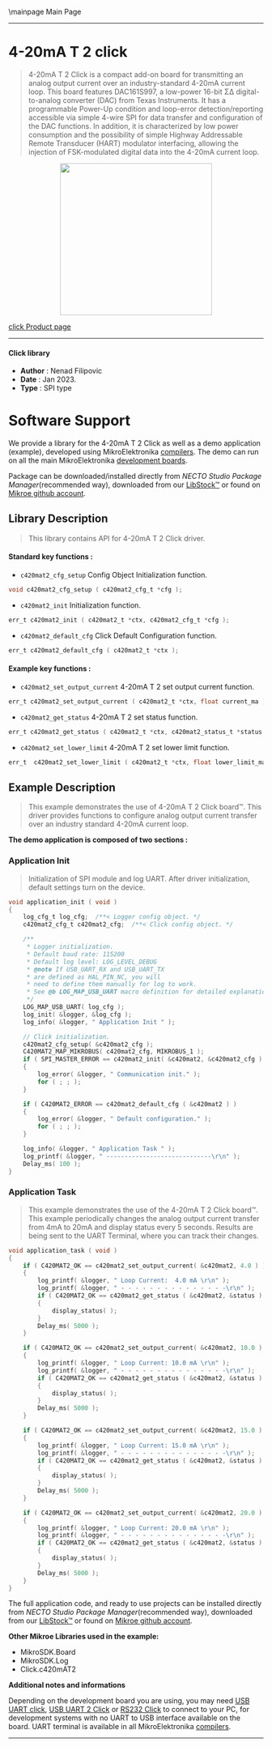 \mainpage Main Page

---
# 4-20mA T 2 click

> 4-20mA T 2 Click is a compact add-on board for transmitting an analog output current over an industry-standard 4-20mA current loop. This board features DAC161S997, a low-power 16-bit ΣΔ digital-to-analog converter (DAC) from Texas Instruments. It has a programmable Power-Up condition and loop-error detection/reporting accessible via simple 4-wire SPI for data transfer and configuration of the DAC functions. In addition, it is characterized by low power consumption and the possibility of simple Highway Addressable Remote Transducer (HART) modulator interfacing, allowing the injection of FSK-modulated digital data into the 4-20mA current loop.

<p align="center">
  <img src="https://download.mikroe.com/images/click_for_ide/420mat2_click.png" height=300px>
</p>

[click Product page](https://www.mikroe.com/4-20ma-t-2-click)

---


#### Click library

- **Author**        : Nenad Filipovic
- **Date**          : Jan 2023.
- **Type**          : SPI type


# Software Support

We provide a library for the 4-20mA T 2 Click
as well as a demo application (example), developed using MikroElektronika
[compilers](https://www.mikroe.com/necto-studio).
The demo can run on all the main MikroElektronika [development boards](https://www.mikroe.com/development-boards).

Package can be downloaded/installed directly from *NECTO Studio Package Manager*(recommended way), downloaded from our [LibStock&trade;](https://libstock.mikroe.com) or found on [Mikroe github account](https://github.com/MikroElektronika/mikrosdk_click_v2/tree/master/clicks).

## Library Description

> This library contains API for 4-20mA T 2 Click driver.

#### Standard key functions :

- `c420mat2_cfg_setup` Config Object Initialization function.
```c
void c420mat2_cfg_setup ( c420mat2_cfg_t *cfg );
```

- `c420mat2_init` Initialization function.
```c
err_t c420mat2_init ( c420mat2_t *ctx, c420mat2_cfg_t *cfg );
```

- `c420mat2_default_cfg` Click Default Configuration function.
```c
err_t c420mat2_default_cfg ( c420mat2_t *ctx );
```

#### Example key functions :

- `c420mat2_set_output_current` 4-20mA T 2 set output current function.
```c
err_t c420mat2_set_output_current ( c420mat2_t *ctx, float current_ma );
```

- `c420mat2_get_status` 4-20mA T 2 set status function.
```c
err_t c420mat2_get_status ( c420mat2_t *ctx, c420mat2_status_t *status );
```

- `c420mat2_set_lower_limit` 4-20mA T 2 set lower limit function.
```c
err_t  c420mat2_set_lower_limit ( c420mat2_t *ctx, float lower_limit_ma );
```

## Example Description

> This example demonstrates the use of 4-20mA T 2 Click board™.
> This driver provides functions to configure 
> analog output current transfer over an industry standard 4-20mA current loop.

**The demo application is composed of two sections :**

### Application Init

> Initialization of SPI module and log UART.
> After driver initialization, default settings turn on the device.

```c
void application_init ( void )
{
    log_cfg_t log_cfg;  /**< Logger config object. */
    c420mat2_cfg_t c420mat2_cfg;  /**< Click config object. */

    /** 
     * Logger initialization.
     * Default baud rate: 115200
     * Default log level: LOG_LEVEL_DEBUG
     * @note If USB_UART_RX and USB_UART_TX 
     * are defined as HAL_PIN_NC, you will 
     * need to define them manually for log to work. 
     * See @b LOG_MAP_USB_UART macro definition for detailed explanation.
     */
    LOG_MAP_USB_UART( log_cfg );
    log_init( &logger, &log_cfg );
    log_info( &logger, " Application Init " );

    // Click initialization.
    c420mat2_cfg_setup( &c420mat2_cfg );
    C420MAT2_MAP_MIKROBUS( c420mat2_cfg, MIKROBUS_1 );
    if ( SPI_MASTER_ERROR == c420mat2_init( &c420mat2, &c420mat2_cfg ) )
    {
        log_error( &logger, " Communication init." );
        for ( ; ; );
    }

    if ( C420MAT2_ERROR == c420mat2_default_cfg ( &c420mat2 ) )
    {
        log_error( &logger, " Default configuration." );
        for ( ; ; );
    }

    log_info( &logger, " Application Task " );
    log_printf( &logger, " -----------------------------\r\n" );
    Delay_ms( 100 );
}
```

### Application Task

> This example demonstrates the use of the 4-20mA T 2 Click board™.
> This example periodically changes the analog output current transfer 
> from 4mA to 20mA and display status every 5 seconds.
> Results are being sent to the UART Terminal, where you can track their changes.

```c
void application_task ( void )
{
    if ( C420MAT2_OK == c420mat2_set_output_current( &c420mat2, 4.0 ) )
    {
        log_printf( &logger, " Loop Current:  4.0 mA \r\n" );
        log_printf( &logger, " - - - - - - - - - - - - - - -\r\n" );
        if ( C420MAT2_OK == c420mat2_get_status ( &c420mat2, &status ) )
        {
            display_status( );    
        }
        Delay_ms( 5000 );
    }

    if ( C420MAT2_OK == c420mat2_set_output_current( &c420mat2, 10.0 ) )
    {
        log_printf( &logger, " Loop Current: 10.0 mA \r\n" );
        log_printf( &logger, " - - - - - - - - - - - - - - -\r\n" );
        if ( C420MAT2_OK == c420mat2_get_status ( &c420mat2, &status ) )
        {
            display_status( );    
        }
        Delay_ms( 5000 );
    }

    if ( C420MAT2_OK == c420mat2_set_output_current( &c420mat2, 15.0 ) )
    {
        log_printf( &logger, " Loop Current: 15.0 mA \r\n" );
        log_printf( &logger, " - - - - - - - - - - - - - - -\r\n" );
        if ( C420MAT2_OK == c420mat2_get_status ( &c420mat2, &status ) )
        {
            display_status( );    
        }
        Delay_ms( 5000 );
    }

    if ( C420MAT2_OK == c420mat2_set_output_current( &c420mat2, 20.0 ) )
    {
        log_printf( &logger, " Loop Current: 20.0 mA \r\n" );
        log_printf( &logger, " - - - - - - - - - - - - - - -\r\n" );
        if ( C420MAT2_OK == c420mat2_get_status ( &c420mat2, &status ) )
        {
            display_status( );    
        }
        Delay_ms( 5000 );
    }
}
```

The full application code, and ready to use projects can be installed directly from *NECTO Studio Package Manager*(recommended way), downloaded from our [LibStock&trade;](https://libstock.mikroe.com) or found on [Mikroe github account](https://github.com/MikroElektronika/mikrosdk_click_v2/tree/master/clicks).

**Other Mikroe Libraries used in the example:**

- MikroSDK.Board
- MikroSDK.Log
- Click.c420mAT2

**Additional notes and informations**

Depending on the development board you are using, you may need
[USB UART click](https://www.mikroe.com/usb-uart-click),
[USB UART 2 Click](https://www.mikroe.com/usb-uart-2-click) or
[RS232 Click](https://www.mikroe.com/rs232-click) to connect to your PC, for
development systems with no UART to USB interface available on the board. UART
terminal is available in all MikroElektronika
[compilers](https://shop.mikroe.com/compilers).

---
